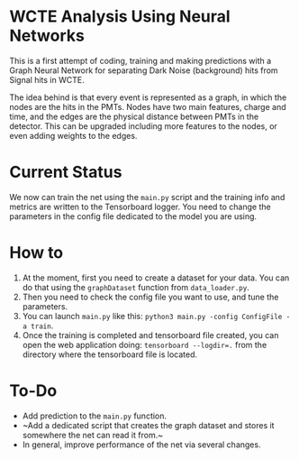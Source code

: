 # WCTE Analysis Using Neural Networks

This is a first attempt of coding, training and making predictions with a Graph Neural Network for separating Dark Noise (background) hits from Signal hits in WCTE. 

The idea behind is that every event is represented as a graph, in which the nodes are the hits in the PMTs. Nodes have two main features, charge and time, and the edges are the physical distance between PMTs in the detector. This can be upgraded including more features to the nodes, or even adding weights to the edges.

# Current Status
We now can train the net using the `main.py` script and the training info and metrics are written to the Tensorboard logger. You need to change the parameters in the config file dedicated to the model you are using.

# How to
1. At the moment, first you need to create a dataset for your data. You can do that using the `graphDataset` function from `data_loader.py`.
2. Then you need to check the config file you want to use, and tune the parameters.
3. You can launch `main.py` like this: `python3 main.py -config ConfigFile -a train`.
4. Once the training is completed and tensorboard file created, you can open the web application doing: `tensorboard --logdir=.` from the directory where the tensorboard file is located.
# To-Do
- Add prediction to the `main.py` function.
- ~Add a dedicated script that creates the graph dataset and stores it somewhere the net can read it from.~
- In general, improve performance of the net via several changes.
